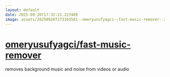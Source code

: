 ```yaml
---
layout: default
date: 2025-09-26T17:32:21.227409
image: assets/20250926T173103581--omeryusufyagci--fast-music-remover--20250926T173151966--cropped.png
---
```


# [omeryusufyagci/fast-music-remover](https://github.com/omeryusufyagci/fast-music-remover)

removes background music and noise from videos or audio
